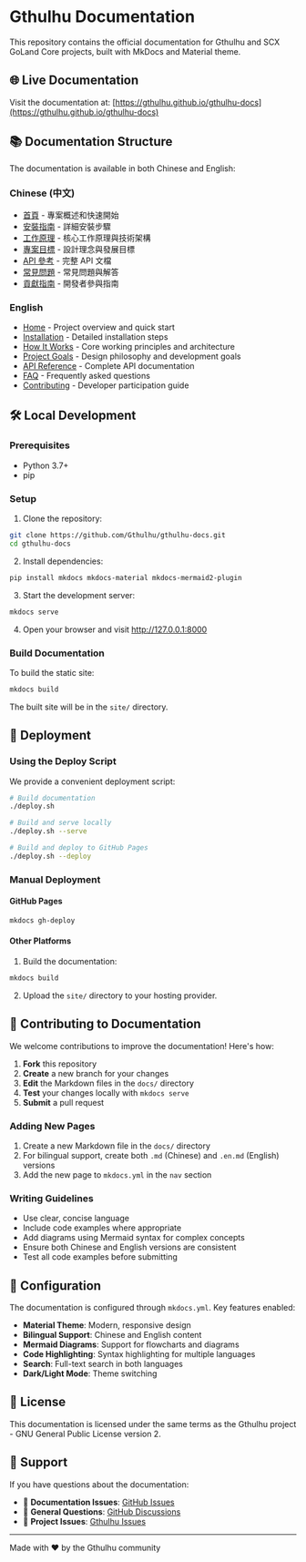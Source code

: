 # Gthulhu Documentation

This repository contains the official documentation for Gthulhu and SCX GoLand Core projects, built with MkDocs and Material theme.

## 🌐 Live Documentation

Visit the documentation at: [https://gthulhu.github.io/gthulhu-docs](https://gthulhu.github.io/gthulhu-docs)

## 📚 Documentation Structure

The documentation is available in both Chinese and English:

### Chinese (中文)
- [首頁](docs/index.md) - 專案概述和快速開始
- [安裝指南](docs/installation.md) - 詳細安裝步驟
- [工作原理](docs/how-it-works.md) - 核心工作原理與技術架構
- [專案目標](docs/project-goals.md) - 設計理念與發展目標
- [API 參考](docs/api-reference.md) - 完整 API 文檔
- [常見問題](docs/faq.md) - 常見問題與解答
- [貢獻指南](docs/contributing.md) - 開發者參與指南

### English
- [Home](docs/index.en.md) - Project overview and quick start
- [Installation](docs/installation.en.md) - Detailed installation steps
- [How It Works](docs/how-it-works.en.md) - Core working principles and architecture
- [Project Goals](docs/project-goals.en.md) - Design philosophy and development goals
- [API Reference](docs/api-reference.en.md) - Complete API documentation
- [FAQ](docs/faq.en.md) - Frequently asked questions
- [Contributing](docs/contributing.en.md) - Developer participation guide

## 🛠️ Local Development

### Prerequisites

- Python 3.7+
- pip

### Setup

1. Clone the repository:
```bash
git clone https://github.com/Gthulhu/gthulhu-docs.git
cd gthulhu-docs
```

2. Install dependencies:
```bash
pip install mkdocs mkdocs-material mkdocs-mermaid2-plugin
```

3. Start the development server:
```bash
mkdocs serve
```

4. Open your browser and visit http://127.0.0.1:8000

### Build Documentation

To build the static site:
```bash
mkdocs build
```

The built site will be in the `site/` directory.

## 🚀 Deployment

### Using the Deploy Script

We provide a convenient deployment script:

```bash
# Build documentation
./deploy.sh

# Build and serve locally
./deploy.sh --serve

# Build and deploy to GitHub Pages
./deploy.sh --deploy
```

### Manual Deployment

#### GitHub Pages

```bash
mkdocs gh-deploy
```

#### Other Platforms

1. Build the documentation:
```bash
mkdocs build
```

2. Upload the `site/` directory to your hosting provider.

## 📝 Contributing to Documentation

We welcome contributions to improve the documentation! Here's how:

1. **Fork** this repository
2. **Create** a new branch for your changes
3. **Edit** the Markdown files in the `docs/` directory
4. **Test** your changes locally with `mkdocs serve`
5. **Submit** a pull request

### Adding New Pages

1. Create a new Markdown file in the `docs/` directory
2. For bilingual support, create both `.md` (Chinese) and `.en.md` (English) versions
3. Add the new page to `mkdocs.yml` in the `nav` section

### Writing Guidelines

- Use clear, concise language
- Include code examples where appropriate
- Add diagrams using Mermaid syntax for complex concepts
- Ensure both Chinese and English versions are consistent
- Test all code examples before submitting

## 🔧 Configuration

The documentation is configured through `mkdocs.yml`. Key features enabled:

- **Material Theme**: Modern, responsive design
- **Bilingual Support**: Chinese and English content
- **Mermaid Diagrams**: Support for flowcharts and diagrams
- **Code Highlighting**: Syntax highlighting for multiple languages
- **Search**: Full-text search in both languages
- **Dark/Light Mode**: Theme switching

## 📄 License

This documentation is licensed under the same terms as the Gthulhu project - GNU General Public License version 2.

## 🤝 Support

If you have questions about the documentation:

- 📝 **Documentation Issues**: [GitHub Issues](https://github.com/Gthulhu/gthulhu-docs/issues)
- 💬 **General Questions**: [GitHub Discussions](https://github.com/Gthulhu/Gthulhu/discussions)
- 🐛 **Project Issues**: [Gthulhu Issues](https://github.com/Gthulhu/Gthulhu/issues)

---

Made with ❤️ by the Gthulhu community
